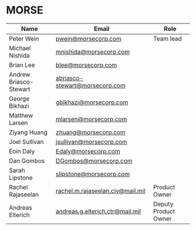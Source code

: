# MORSE

| Name | Email | Role |
| ---- | ----- | ---- |
| Peter Wein | <pwein@morsecorp.com> | Team lead |
| Michael Nishida | <mnishida@morsecorp.com> | |
| Brian Lee | <blee@morsecorp.com> | |
| Andrew Briasco-Stewart | <abriasco-stewart@morsecorp.com> | |
| George Bikhazi | <gbikhazi@morsecorp.com> | |
| Matthew Larsen | <mlarsen@morsecorp.com> | |
| Ziyang Huang | <zhuang@morsecorp.com> | |
| Joel Sullivan | <jsullivan@morsecorp.com> | |
| Eoin Daly | <Edaly@morsecorp.com> | |
| Dan Gombos | <DGombos@morsecorp.com> | |
| Sarah Lipstone | <slipstone@morsecorp.com> | |
| Rachel Rajaseelan | <rachel.m.rajaseelan.civ@mail.mil> | Product Owner |
| Andreas Elterich | <andreas.g.elterich.ctr@mail.mil> | Deputy Product Owner |
